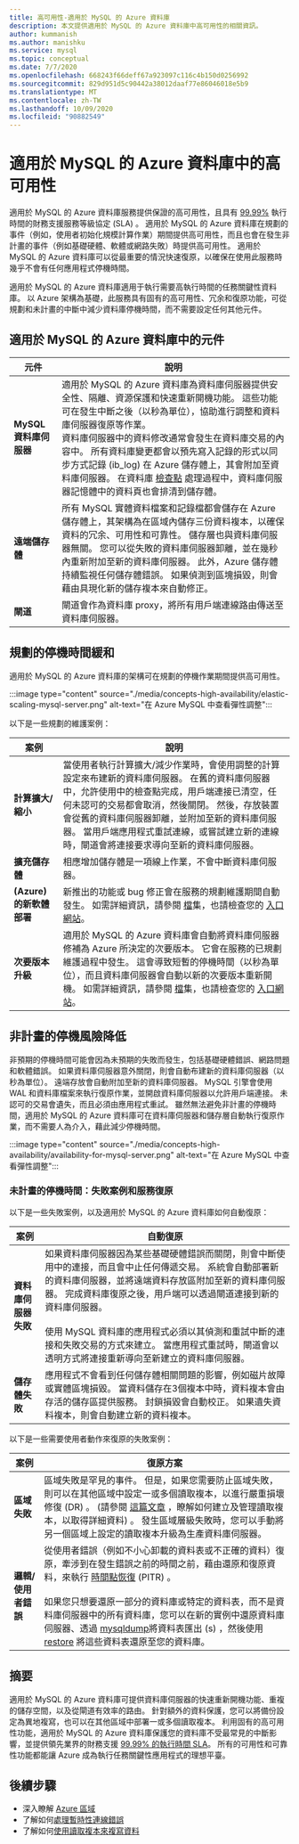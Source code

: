 ```yaml
---
title: 高可用性-適用於 MySQL 的 Azure 資料庫
description: 本文提供適用於 MySQL 的 Azure 資料庫中高可用性的相關資訊。
author: kummanish
ms.author: manishku
ms.service: mysql
ms.topic: conceptual
ms.date: 7/7/2020
ms.openlocfilehash: 668243f66deff67a923097c116c4b150d0256992
ms.sourcegitcommit: 829d951d5c90442a38012daaf77e86046018e5b9
ms.translationtype: MT
ms.contentlocale: zh-TW
ms.lasthandoff: 10/09/2020
ms.locfileid: "90882549"
---
```

# <a name="high-availability-in-azure-database-for-mysql"></a>適用於 MySQL 的 Azure 資料庫中的高可用性
適用於 MySQL 的 Azure 資料庫服務提供保證的高可用性，且具有 [99.99%](https://azure.microsoft.com/support/legal/sla/mysql) 執行時間的財務支援服務等級協定 (SLA) 。 適用於 MySQL 的 Azure 資料庫在規劃的事件（例如，使用者初始化規模計算作業）期間提供高可用性，而且也會在發生非計畫的事件（例如基礎硬體、軟體或網路失敗）時提供高可用性。 適用於 MySQL 的 Azure 資料庫可以從最重要的情況快速復原，以確保在使用此服務時幾乎不會有任何應用程式停機時間。

適用於 MySQL 的 Azure 資料庫適用于執行需要高執行時間的任務關鍵性資料庫。 以 Azure 架構為基礎，此服務具有固有的高可用性、冗余和復原功能，可從規劃和未計畫的中斷中減少資料庫停機時間，而不需要設定任何其他元件。 

## <a name="components-in-azure-database-for-mysql"></a>適用於 MySQL 的 Azure 資料庫中的元件

| **元件** | **說明**|
| ------------ | ----------- |
| <b>MySQL 資料庫伺服器 | 適用於 MySQL 的 Azure 資料庫為資料庫伺服器提供安全性、隔離、資源保護和快速重新開機功能。 這些功能可在發生中斷之後（以秒為單位），協助進行調整和資料庫伺服器復原等作業。 <br/> 資料庫伺服器中的資料修改通常會發生在資料庫交易的內容中。 所有資料庫變更都會以預先寫入記錄的形式以同步方式記錄 (ib_log) 在 Azure 儲存體上，其會附加至資料庫伺服器。 在資料庫 [檢查點](https://dev.mysql.com/doc/refman/5.7/en/innodb-checkpoints.html) 處理過程中，資料庫伺服器記憶體中的資料頁也會排清到儲存體。 |
| <b>遠端儲存體 | 所有 MySQL 實體資料檔案和記錄檔都會儲存在 Azure 儲存體上，其架構為在區域內儲存三份資料複本，以確保資料的冗余、可用性和可靠性。 儲存層也與資料庫伺服器無關。 您可以從失敗的資料庫伺服器卸離，並在幾秒內重新附加至新的資料庫伺服器。 此外，Azure 儲存體持續監視任何儲存體錯誤。 如果偵測到區塊損毀，則會藉由具現化新的儲存複本來自動修正。 |
| <b>閘道 | 閘道會作為資料庫 proxy，將所有用戶端連線路由傳送至資料庫伺服器。 |

## <a name="planned-downtime-mitigation"></a>規劃的停機時間緩和
適用於 MySQL 的 Azure 資料庫的架構可在規劃的停機作業期間提供高可用性。 

:::image type="content" source="./media/concepts-high-availability/elastic-scaling-mysql-server.png" alt-text="在 Azure MySQL 中查看彈性調整":::

以下是一些規劃的維護案例：

| **案例** | **說明**|
| ------------ | ----------- |
| <b>計算擴大/縮小 | 當使用者執行計算擴大/減少作業時，會使用調整的計算設定來布建新的資料庫伺服器。 在舊的資料庫伺服器中，允許使用中的檢查點完成，用戶端連接已清空，任何未認可的交易都會取消，然後關閉。 然後，存放裝置會從舊的資料庫伺服器卸離，並附加至新的資料庫伺服器。 當用戶端應用程式重試連線，或嘗試建立新的連線時，閘道會將連接要求導向至新的資料庫伺服器。|
| <b>擴充儲存體 | 相應增加儲存體是一項線上作業，不會中斷資料庫伺服器。|
| <b> (Azure) 的新軟體部署 | 新推出的功能或 bug 修正會在服務的規劃維護期間自動發生。 如需詳細資訊，請參閱 [檔](concepts-monitoring.md#planned-maintenance-notification)集，也請檢查您的 [入口網站](https://aka.ms/servicehealthpm)。|
| <b>次要版本升級 | 適用於 MySQL 的 Azure 資料庫會自動將資料庫伺服器修補為 Azure 所決定的次要版本。 它會在服務的已規劃維護過程中發生。 這會導致短暫的停機時間（以秒為單位），而且資料庫伺服器會自動以新的次要版本重新開機。 如需詳細資訊，請參閱 [檔](concepts-monitoring.md#planned-maintenance-notification)集，也請檢查您的 [入口網站](https://aka.ms/servicehealthpm)。|


##  <a name="unplanned-downtime-mitigation"></a>非計畫的停機風險降低

非預期的停機時間可能會因為未預期的失敗而發生，包括基礎硬體錯誤、網路問題和軟體錯誤。 如果資料庫伺服器意外關閉，則會自動布建新的資料庫伺服器（以秒為單位）。 遠端存放會自動附加至新的資料庫伺服器。 MySQL 引擎會使用 WAL 和資料庫檔案來執行復原作業，並開啟資料庫伺服器以允許用戶端連接。 未認可的交易會遺失，而且必須由應用程式重試。 雖然無法避免非計畫的停機時間，適用於 MySQL 的 Azure 資料庫可在資料庫伺服器和儲存層自動執行復原作業，而不需要人為介入，藉此減少停機時間。 


:::image type="content" source="./media/concepts-high-availability/availability-for-mysql-server.png" alt-text="在 Azure MySQL 中查看彈性調整":::

### <a name="unplanned-downtime-failure-scenarios-and-service-recovery"></a>未計畫的停機時間：失敗案例和服務復原
以下是一些失敗案例，以及適用於 MySQL 的 Azure 資料庫如何自動復原：

| **案例** | **自動復原** |
| ---------- | ---------- |
| <B>資料庫伺服器失敗 | 如果資料庫伺服器因為某些基礎硬體錯誤而關閉，則會中斷使用中的連接，而且會中止任何傳遞交易。 系統會自動部署新的資料庫伺服器，並將遠端資料存放區附加至新的資料庫伺服器。 完成資料庫復原之後，用戶端可以透過閘道連接到新的資料庫伺服器。 <br /> <br /> 使用 MySQL 資料庫的應用程式必須以其偵測和重試中斷的連接和失敗交易的方式來建立。  當應用程式重試時，閘道會以透明方式將連接重新導向至新建立的資料庫伺服器。 |
| <B>儲存體失敗 | 應用程式不會看到任何儲存體相關問題的影響，例如磁片故障或實體區塊損毀。 當資料儲存在3個複本中時，資料複本會由存活的儲存區提供服務。 封鎖損毀會自動校正。 如果遺失資料複本，則會自動建立新的資料複本。 |

以下是一些需要使用者動作來復原的失敗案例：

| **案例** | **復原方案** |
| ---------- | ---------- |
| <b> 區域失敗 | 區域失敗是罕見的事件。 但是，如果您需要防止區域失敗，則可以在其他區域中設定一或多個讀取複本，以進行嚴重損壞修復 (DR) 。  (請參閱 [這篇文章](howto-read-replicas-portal.md) ，瞭解如何建立及管理讀取複本，以取得詳細資料) 。 發生區域層級失敗時，您可以手動將另一個區域上設定的讀取複本升級為生產資料庫伺服器。 |
| <b> 邏輯/使用者錯誤 | 從使用者錯誤（例如不小心卸載的資料表或不正確的資料）復原，牽涉到在發生錯誤之前的時間之前，藉由還原和復原資料，來執行 [時間點恢復](concepts-backup.md) (PITR) 。<br> <br>  如果您只想要還原一部分的資料庫或特定的資料表，而不是資料庫伺服器中的所有資料庫，您可以在新的實例中還原資料庫伺服器、透過 [mysqldump](concepts-migrate-dump-restore.md)將資料表匯出 (s) ，然後使用 [restore](concepts-migrate-dump-restore.md#restore-your-mysql-database-using-command-line-or-mysql-workbench) 將這些資料表還原至您的資料庫。 |



## <a name="summary"></a>摘要

適用於 MySQL 的 Azure 資料庫可提供資料庫伺服器的快速重新開機功能、重複的儲存空間，以及從閘道有效率的路由。 針對額外的資料保護，您可以將備份設定為異地複寫，也可以在其他區域中部署一或多個讀取複本。 利用固有的高可用性功能，適用於 MySQL 的 Azure 資料庫保護您的資料庫不受最常見的中斷影響，並提供領先業界的財務支援 [99.99% 的執行時間 SLA](https://azure.microsoft.com/support/legal/sla/mysql)。 所有的可用性和可靠性功能都能讓 Azure 成為執行任務關鍵性應用程式的理想平臺。

## <a name="next-steps"></a>後續步驟
- 深入瞭解 [Azure 區域](../availability-zones/az-overview.md)
- 了解如何[處理暫時性連線錯誤](concepts-connectivity.md)
- 了解如何[使用讀取複本來複寫資料](howto-read-replicas-portal.md)